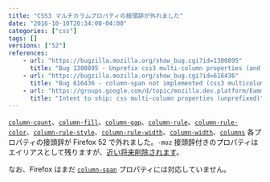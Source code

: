 ```yaml
---
title: "CSS3 マルチカラムプロパティの接頭辞が外れました"
date: "2016-10-10T20:34:00-04:00"
categories: ["css"]
tags: []
versions: ["52"]
references:
    - url: "https://bugzilla.mozilla.org/show_bug.cgi?id=1300895"
      title: "Bug 1300895 - Unprefix css3 multi-column properties (and add back -moz prefixed versions as aliases, for now)"
    - url: "https://bugzilla.mozilla.org/show_bug.cgi?id=616436"
      title: "Bug 616436 - column-span not implemented (css3 multicolumn)"
    - url: "https://groups.google.com/d/topic/mozilla.dev.platform/EammrHjrCpw/discussion"
      title: "Intent to ship: css multi-column properties (unprefixed)"
---
```

[`column-count`](https://developer.mozilla.org/ja/docs/Web/CSS/column-count)、[`column-fill`](https://developer.mozilla.org/ja/docs/Web/CSS/column-fill)、[`column-gap`](https://developer.mozilla.org/ja/docs/Web/CSS/column-gap)、[`column-rule`](https://developer.mozilla.org/ja/docs/Web/CSS/column-rule)、[`column-rule-color`](https://developer.mozilla.org/ja/docs/Web/CSS/column-rule-color)、[`column-rule-style`](https://developer.mozilla.org/ja/docs/Web/CSS/column-rule-style)、[`column-rule-width`](https://developer.mozilla.org/ja/docs/Web/CSS/column-rule-width)、[`column-width`](https://developer.mozilla.org/ja/docs/Web/CSS/column-width)、[`columns`](https://developer.mozilla.org/ja/docs/Web/CSS/columns) 各プロパティの接頭辞が Firefox 52 で外れました。`-moz` 接頭辞付きのプロパティはエイリアスとして残りますが、[近い将来削除されます](https://www.fxsitecompat.com/ja/docs/2016/prefixed-css3-multi-column-properties-will-be-removed/)。

なお、Firefox はまだ [`column-span`](https://developer.mozilla.org/ja/docs/Web/CSS/column-span) プロパティには対応していません。
